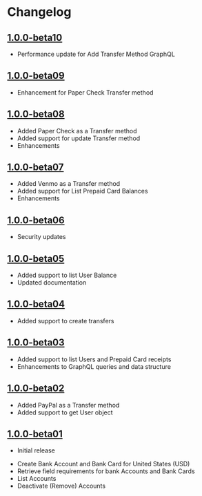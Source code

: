 Changelog
=========
[1.0.0-beta10](https://github.com/hyperwallet/hyperwallet-android-sdk/releases/tag/1.0.0-beta10)
-------------------
* Performance update for Add Transfer Method GraphQL

[1.0.0-beta09](https://github.com/hyperwallet/hyperwallet-android-sdk/releases/tag/1.0.0-beta09)
-------------------
* Enhancement for Paper Check Transfer method

[1.0.0-beta08](https://github.com/hyperwallet/hyperwallet-android-sdk/releases/tag/1.0.0-beta08)
-------------------
* Added Paper Check as a Transfer method
* Added support for update Transfer method
* Enhancements

[1.0.0-beta07](https://github.com/hyperwallet/hyperwallet-android-sdk/releases/tag/1.0.0-beta07)
-------------------
* Added Venmo as a Transfer method
* Added support for List Prepaid Card Balances
* Enhancements

[1.0.0-beta06](https://github.com/hyperwallet/hyperwallet-android-sdk/releases/tag/1.0.0-beta06)
-------------------
* Security updates

[1.0.0-beta05](https://github.com/hyperwallet/hyperwallet-android-sdk/releases/tag/1.0.0-beta05)
-------------------
* Added support to list User Balance
* Updated documentation

[1.0.0-beta04](https://github.com/hyperwallet/hyperwallet-android-sdk/releases/tag/1.0.0-beta04)
-------------------
* Added support to create transfers

[1.0.0-beta03](https://github.com/hyperwallet/hyperwallet-android-sdk/releases/tag/1.0.0-beta03)
-------------------
* Added support to list Users and Prepaid Card receipts
* Enhancements to GraphQL queries and data structure

[1.0.0-beta02](https://github.com/hyperwallet/hyperwallet-android-sdk/releases/tag/1.0.0-beta02)
-------------------
* Added PayPal as a Transfer method
* Added support to get User object

[1.0.0-beta01](https://github.com/hyperwallet/hyperwallet-android-sdk/releases/tag/1.0.0-beta01)
-------------------
- Initial release
* Create Bank Account and Bank Card for United States (USD)
* Retrieve field requirements for bank Accounts and Bank Cards
* List Accounts
* Deactivate (Remove) Accounts